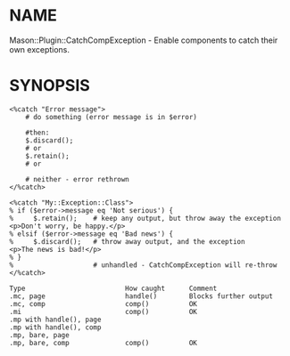 # NAME #

Mason::Plugin::CatchCompException - Enable components to catch their own exceptions.

# SYNOPSIS

    <%catch "Error message">
        # do something (error message is in $error)

        #then:
        $.discard();
        # or
        $.retain();
        # or

        # neither - error rethrown
    </%catch>

    <%catch "My::Exception::Class">
    % if ($error->message eq 'Not serious') {
    %     $.retain();    # keep any output, but throw away the exception
    <p>Don't worry, be happy.</p>
    % elsif ($error->message eq 'Bad news') {
    %     $.discard();   # throw away output, and the exception    
	<p>The news is bad!</p>
	% }
    % 					 # unhandled - CatchCompException will re-throw
    </%catch>

    Type                         How caught      Comment
    .mc, page                    handle()        Blocks further output
    .mc, comp                    comp()          OK
    .mi                          comp()          OK
    .mp with handle(), page
    .mp with handle(), comp
    .mp, bare, page
    .mp, bare, comp              comp()          OK

